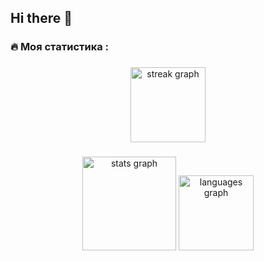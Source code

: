## Hi there 👋

<!--
**maks-zizu/maks-zizu** is a ✨ _special_ ✨ repository because its `README.md` (this file) appears on your GitHub profile.

Here are some ideas to get you started:

- 🔭 I’m currently working on ...
- 🌱 I’m currently learning ...
- 👯 I’m looking to collaborate on ...
- 🤔 I’m looking for help with ...
- 💬 Ask me about ...
- 📫 How to reach me: ...
- 😄 Pronouns: ...
- ⚡ Fun fact: ...
-->


###

<h3 align="left">🔥   Моя статистика :</h3>

###

<div align="center">
  <img src="https://streak-stats.demolab.com?user=maks-zizu&locale=en&mode=daily&theme=dark&hide_border=false&border_radius=5&order=3" height="120" alt="streak graph"  />
</div>

###

<div align="center">
  <img src="https://github-readme-stats.vercel.app/api?username=maks-zizu&hide_title=false&hide_rank=false&show_icons=true&include_all_commits=true&count_private=true&disable_animations=false&theme=dracula&locale=en&hide_border=false&order=1" height="150" alt="stats graph"  />
  <img src="https://github-readme-stats.vercel.app/api/top-langs?username=maks-zizu&locale=en&hide_title=false&layout=compact&card_width=360&langs_count=5&theme=dracula&hide_border=false&order=2" height="120" alt="languages graph"  />
</div>

###
